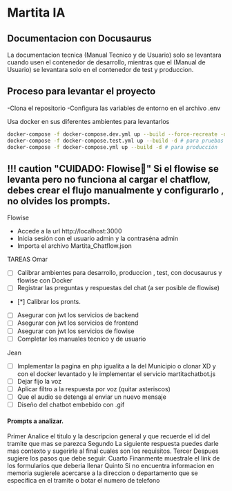 # Martita IA

## Documentacion con Docusaurus
La documentacion tecnica (Manual Tecnico y de Usuario) solo se levantara cuando usen el contenedor de desarrollo, mientras que el (Manual de Usuario) se levantara solo en el contenedor de test y produccion.



## Proceso para levantar el proyecto 
-Clona el repositorio
-Configura las variables de entorno en el archivo .env

Usa docker en sus diferentes ambientes para levantarlos
```bash
docker-compose -f docker-compose.dev.yml up --build --force-recreate -d # para desarrollo
docker-compose -f docker-compose.test.yml up --build -d # para pruebas
docker-compose -f docker-compose.yml up --build -d # para producción

```
!!! caution "CUIDADO: Flowise🤔"
    Si el flowise se levanta pero no funciona al cargar el chatflow, debes crear el flujo manualmente y configurarlo , no olvides los prompts.
---
Flowise
- Accede a la url http://localhost:3000
- Inicia sesión con el usuario admin y la contraséna admin
- Importa el archivo Martita_Chatflow.json


TAREAS
Omar
- [ ] Calibrar ambientes para desarrollo, produccion , test, con docusaurus y flowise con Docker
- [ ] Registrar las preguntas y respuestas del chat (a ser posible de flowise)
- [*] Calibrar los pronts.
- [ ] Asegurar con jwt los servicios de backend
- [ ] Asegurar con jwt los servicios de frontend
- [ ] Asegurar con jwt los servicios de flowise
- [ ] Completar los manuales tecnico y de usuario

Jean
- [ ] Implementar la pagina en php igualita a la del Municipio o clonar XD y con el docker levantado y le implementar el servicio martitachatbot.js
- [ ] Dejar fijo la voz
- [ ] Aplicar filtro a la respuesta por voz (quitar asteriscos)
- [ ] Que el audio se detenga al enviar un nuevo mensaje
- [ ] Diseño del chatbot embebido con .gif
#### Prompts a analizar.

Primer 
Analice el titulo y la descripcion general y que recuerde el id del tramite que mas se parezca
Segundo
La siguiente respuesta puedes darle mas contexto y sugerirle al final cuales son los requisitos.
Tercer
Despues sugiere los pasos que debe seguir.
Cuarto
Finanmente muestrale el link de los formularios que deberia llenar
Quinto
Si no encuentra informacion en memoria sugierele acercarse a la direccion o departamento que se especifica en el tramite o botar el numero de telefono 